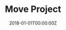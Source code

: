 ---
title: Move Project
summary: 'The aim of the MOVE project is to provide a research-informed contribution towards improving the conditions of the mobility of young people in Europe and a reduction of the negative impacts of mobility through the identification of ways of good practice thus fostering sustainable development and well-being. The main research question of the study is: How can the mobility of young people be ‘good’ both for socio-economic development and for individual development of young people, and what are the factors that foster/hinder such beneficial mobility? The results will be compared and interpreted together in order to reconstruct patterns of mobility, to identify factors hindering/fostering youth mobility in the EU and good practice.'
tags:
  - Migration
  - Youth
date: '2018-01-01T00:00:00Z'

# Optional external URL for project (replaces project detail page).
external_link: 'http://move-project.eu/'

image:
  caption: ''
  focal_point: Smart
---